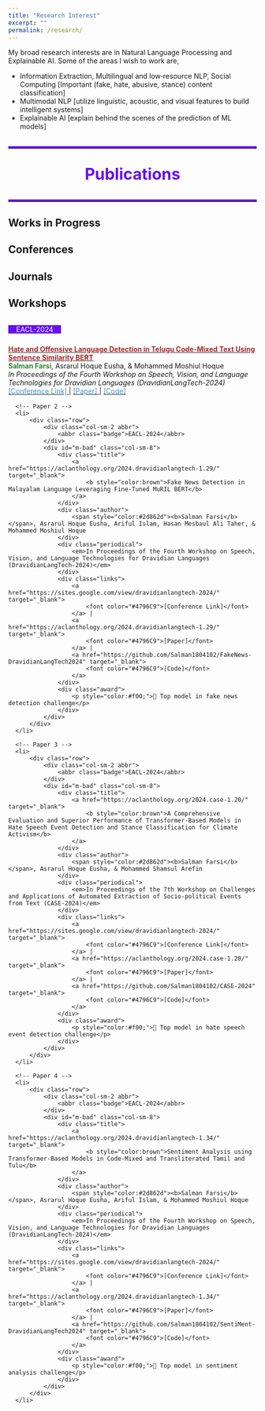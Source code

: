 ```yaml
---
title: "Research Interest"
excerpt: ""
permalink: /research/
---
```


My broad research interests are in Natural Language Processing and Explainable AI. Some of the areas I wish to work are,

 * Information Extraction, Multilingual and low‐resource NLP, Social Computing [Important (fake, hate, abusive, stance) content classification]
 * Multimodal NLP [utilize linguistic, acoustic, and visual features to build intelligent systems]
 * Explainable AI [explain behind the scenes of the prediction of ML models]

 
<div class="publications">
 <hr class="section-line">
 <h1>Publications</h1>
 <!--
 <div style="text-align: center; margin: 20px 0;">
   <p style="font-size: 1.2em; font-weight: bold; color: #333;">
     To get the full list of my papers, please check:
   </p>
   <div style="font-size: 1.1em;">
     <a href="https://scholar.google.com/citations?user=lNmtUxsAAAAJ&hl=en" target="_blank" style="color: #007bff; text-decoration: none; margin-right: 10px;">
       <strong>Google Scholar</strong>
     </a>
     <span style="color: #333; font-weight: bold;">|</span>
     <a href="https://www.semanticscholar.org/author/Salman-Farsi/2291362611" target="_blank" style="color: #007bff; text-decoration: none; margin-left: 10px;">
       <strong>Semantic Scholar</strong>
     </a>
   </div>
 </div>
 -->
<hr class="section-line">
</div>

## <font > Works in Progress </font> 
<!--
<font color="#993333">EcomFraudEX: A Machine Learning based Explainable Fraud Incident Classification Framework and Assistance System for the E-Commerce Market</font>     
*<font >Under Review</font>*  
-->
## <font> Conferences </font> 


## <font > Journals </font>  


## <font > Workshops </font>

<div class="publications">
  <ol class="bibliography">
      <!-- Paper 1 -->
      <li>
          <div class="row">
              <div class="col-sm-2 abbr">
                  <abbr class="badge">EACL-2024</abbr>
              </div>
              <div id="m-bad" class="col-sm-8">
                  <div class="title">
                      <a href="https://aclanthology.org/2024.dravidianlangtech-1.32/" target="_blank">
                          <b style="color:brown">Hate and Offensive Language Detection in Telugu Code-Mixed Text Using Sentence Similarity BERT</b>
                      </a>
                  </div>
                  <div class="author">
                      <span style="color:#2d862d"><b>Salman Farsi</b></span>, Asrarul Hoque Eusha, & Mohammed Moshiul Hoque
                  </div>
                  <div class="periodical">
                      <em>In Proceedings of the Fourth Workshop on Speech, Vision, and Language Technologies for Dravidian Languages (DravidianLangTech-2024)</em>
                  </div>
                  <div class="links">
                      <a href="https://sites.google.com/view/dravidianlangtech-2024/" target="_blank">
                          <font color="#4796C9">[Conference Link]</font>
                      </a> |
                      <a href="https://aclanthology.org/2024.dravidianlangtech-1.32/" target="_blank">
                          <font color="#4796C9">[Paper]</font>
                      </a> |
                      <a href="https://github.com/Salman1804102/HOLD-DravidianLangTech2024" target="_blank">
                          <font color="#4796C9">[Code]</font>
                      </a>
                  </div>
              </div>
          </div>
      </li>
  
      <!-- Paper 2 -->
      <li>
          <div class="row">
              <div class="col-sm-2 abbr">
                  <abbr class="badge">EACL-2024</abbr>
              </div>
              <div id="m-bad" class="col-sm-8">
                  <div class="title">
                      <a href="https://aclanthology.org/2024.dravidianlangtech-1.29/" target="_blank">
                          <b style="color:brown">Fake News Detection in Malayalam Language Leveraging Fine-Tuned MuRIL BERT</b>
                      </a>
                  </div>
                  <div class="author">
                      <span style="color:#2d862d"><b>Salman Farsi</b></span>, Asrarul Hoque Eusha, Ariful Islam, Hasan Mesbaul Ali Taher, & Mohammed Moshiul Hoque
                  </div>
                  <div class="periodical">
                      <em>In Proceedings of the Fourth Workshop on Speech, Vision, and Language Technologies for Dravidian Languages (DravidianLangTech-2024)</em>
                  </div>
                  <div class="links">
                      <a href="https://sites.google.com/view/dravidianlangtech-2024/" target="_blank">
                          <font color="#4796C9">[Conference Link]</font>
                      </a> |
                      <a href="https://aclanthology.org/2024.dravidianlangtech-1.29/" target="_blank">
                          <font color="#4796C9">[Paper]</font>
                      </a> |
                      <a href="https://github.com/Salman1804102/FakeNews-DravidianLangTech2024" target="_blank">
                          <font color="#4796C9">[Code]</font>
                      </a>
                  </div>
                  <div class="award">
                      <p style="color:#f00;">🥇 Top model in fake news detection challenge</p>
                  </div>
              </div>
          </div>
      </li>
  
      <!-- Paper 3 -->
      <li>
          <div class="row">
              <div class="col-sm-2 abbr">
                  <abbr class="badge">EACL-2024</abbr>
              </div>
              <div id="m-bad" class="col-sm-8">
                  <div class="title">
                      <a href="https://aclanthology.org/2024.case-1.20/" target="_blank">
                          <b style="color:brown">A Comprehensive Evaluation and Superior Performance of Transformer-Based Models in Hate Speech Event Detection and Stance Classification for Climate Activism</b>
                      </a>
                  </div>
                  <div class="author">
                      <span style="color:#2d862d"><b>Salman Farsi</b></span>, Asrarul Hoque Eusha, & Mohammed Shamsul Arefin
                  </div>
                  <div class="periodical">
                      <em>In Proceedings of the 7th Workshop on Challenges and Applications of Automated Extraction of Socio-political Events from Text (CASE-2024)</em>
                  </div>
                  <div class="links">
                      <a href="https://sites.google.com/view/dravidianlangtech-2024/" target="_blank">
                          <font color="#4796C9">[Conference Link]</font>
                      </a> |
                      <a href="https://aclanthology.org/2024.case-1.20/" target="_blank">
                          <font color="#4796C9">[Paper]</font>
                      </a> |
                      <a href="https://github.com/Salman1804102/CASE-2024" target="_blank">
                          <font color="#4796C9">[Code]</font>
                      </a>
                  </div>
                  <div class="award">
                      <p style="color:#f00;">🥇 Top model in hate speech event detection challenge</p>
                  </div>
              </div>
          </div>
      </li>
  
      <!-- Paper 4 -->
      <li>
          <div class="row">
              <div class="col-sm-2 abbr">
                  <abbr class="badge">EACL-2024</abbr>
              </div>
              <div id="m-bad" class="col-sm-8">
                  <div class="title">
                      <a href="https://aclanthology.org/2024.dravidianlangtech-1.34/" target="_blank">
                          <b style="color:brown">Sentiment Analysis using Transformer-Based Models in Code-Mixed and Transliterated Tamil and Tulu</b>
                      </a>
                  </div>
                  <div class="author">
                      <span style="color:#2d862d"><b>Salman Farsi</b></span>, Asrarul Hoque Eusha, Ariful Islam, & Mohammed Moshiul Hoque
                  </div>
                  <div class="periodical">
                      <em>In Proceedings of the Fourth Workshop on Speech, Vision, and Language Technologies for Dravidian Languages (DravidianLangTech-2024)</em>
                  </div>
                  <div class="links">
                      <a href="https://sites.google.com/view/dravidianlangtech-2024/" target="_blank">
                          <font color="#4796C9">[Conference Link]</font>
                      </a> |
                      <a href="https://aclanthology.org/2024.dravidianlangtech-1.34/" target="_blank">
                          <font color="#4796C9">[Paper]</font>
                      </a> |
                      <a href="https://github.com/Salman1804102/SentiMent-DravidianLangTech2024" target="_blank">
                          <font color="#4796C9">[Code]</font>
                      </a>
                  </div>
                  <div class="award">
                      <p style="color:#f00;">🥇 Top model in sentiment analysis challenge</p>
                  </div>
              </div>
          </div>
      </li>
  </ol>
  
</div>

<style>
/* Global Settings */
:root {
  --global-theme-color: #6610f2;
  --global-text-color: #333;
  --global-bg-color: #f8f9fa;
}

/* Publications Section */
.publications {
  margin-top: 2rem;
}

.publications h1 {
  color: var(--global-theme-color);
  font-size: 2rem;
  text-align: center;
  margin-top: 1em;
  margin-bottom: 1em;
}

.publications ol.bibliography {
  list-style: none;
  padding: 0;
  margin-top: 0;
}

.publications ol.bibliography li {
  margin-bottom: 1rem;
}

.publications ol.bibliography li .abbr {
  height: 2rem;
  margin-bottom: 0.5rem;
}

.publications ol.bibliography li .abbr abbr {
  display: inline-block;
  background-color: var(--global-theme-color);
  padding-left: 1rem;
  padding-right: 1rem;
  color: white;
}

.publications ol.bibliography li .title {
  font-weight: bolder;
  color: brown;
}

.publications ol.bibliography li .author a {
  border-bottom: 1px dashed var(--global-theme-color);
}

.publications ol.bibliography li .author a:hover {
  border-bottom-style: solid;
  text-decoration: none;
}

.publications ol.bibliography li .links a.btn {
  color: var(--global-text-color);
  border: 1px solid var(--global-theme-color);
  padding: 0.25rem 1rem;
}

.publications ol.bibliography li .links a.btn:hover {
  color: var(--global-theme-color);
  border-color: var(--global-theme-color);
}

 /* Section Lines */
.section-line {
  border: none;
  border-top: 4px solid var(--global-theme-color);
  margin: 1rem 0;
}
 
</style> 
  



  
